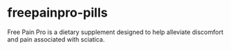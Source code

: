 # freepainpro-pills
Free Pain Pro is a dietary supplement designed to help alleviate discomfort and pain associated with sciatica.
